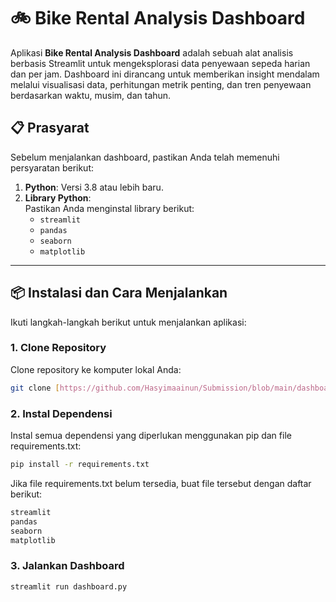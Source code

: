 # 🚲 Bike Rental Analysis Dashboard

Aplikasi **Bike Rental Analysis Dashboard** adalah sebuah alat analisis berbasis Streamlit untuk mengeksplorasi data penyewaan sepeda harian dan per jam. Dashboard ini dirancang untuk memberikan insight mendalam melalui visualisasi data, perhitungan metrik penting, dan tren penyewaan berdasarkan waktu, musim, dan tahun.

## 📋 Prasyarat

Sebelum menjalankan dashboard, pastikan Anda telah memenuhi persyaratan berikut:  

1. **Python**: Versi 3.8 atau lebih baru.  
2. **Library Python**:  
   Pastikan Anda menginstal library berikut:  
   - `streamlit`
   - `pandas`
   - `seaborn`
   - `matplotlib`

---

## 📦 Instalasi dan Cara Menjalankan

Ikuti langkah-langkah berikut untuk menjalankan aplikasi:  

### **1. Clone Repository**  
Clone repository ke komputer lokal Anda:  
```bash
git clone [https://github.com/Hasyimaainun/Submission/blob/main/dashboard.py]
```

### **2. Instal Dependensi**
Instal semua dependensi yang diperlukan menggunakan pip dan file requirements.txt:
```bash
pip install -r requirements.txt
```

Jika file requirements.txt belum tersedia, buat file tersebut dengan daftar berikut:
```bash
streamlit
pandas
seaborn
matplotlib
```

### **3. Jalankan Dashboard**
```bash
streamlit run dashboard.py
